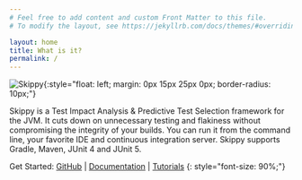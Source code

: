 ```yaml
---
# Feel free to add content and custom Front Matter to this file.
# To modify the layout, see https://jekyllrb.com/docs/themes/#overriding-theme-defaults

layout: home
title: What is it?
permalink: /
---
```


![Skippy](https://avatars.githubusercontent.com/u/150977247?s=100&u=6f4eb4ad99fb667b1bfaf988d3d396bd892fdf16&v=4){:style="float: left; margin: 0px 15px 25px 0px; border-radius: 10px;"}

Skippy is a Test Impact Analysis & Predictive Test Selection framework for the JVM. It cuts down on unnecessary testing
and flakiness without compromising the integrity of your builds. You can run it from the command line, your favorite IDE 
and continuous integration server. Skippy supports Gradle, Maven, JUnit 4 and JUnit 5.

Get Started: [GitHub](https://github.com/skippy-io) \| [Documentation](/docs/) \| [Tutorials](/tutorials/)
{: style="font-size: 90%;"}